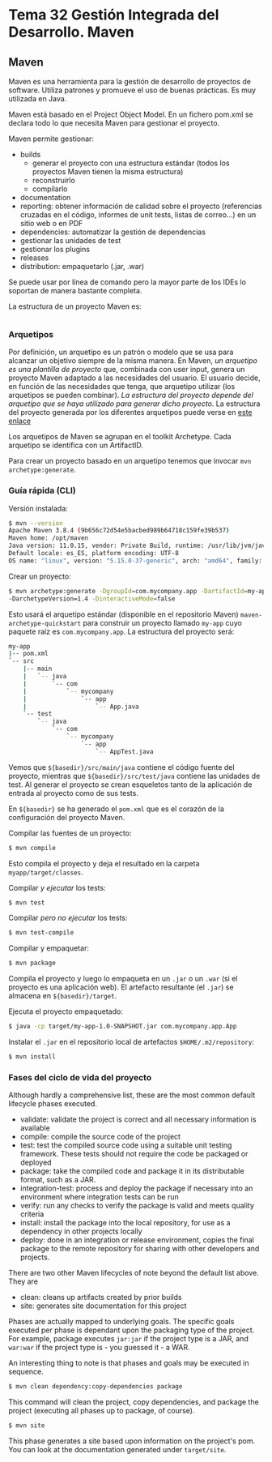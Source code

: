 # Tema 32 Gestión Integrada del Desarrollo. Maven

## Maven

Maven es una herramienta para la gestión de desarrollo de proyectos de software. Utiliza patrones y promueve el uso de
buenas prácticas. Es muy utilizada en Java.

Maven está basado en el Project Object Model. En un fichero pom.xml se declara todo lo que necesita Maven para gestionar
el proyecto.

Maven permite gestionar:

- builds
    - generar el proyecto con una estructura estándar (todos los proyectos Maven tienen la misma estructura)
    - reconstruirlo
    - compilarlo
- documentation
- reporting: obtener información de calidad sobre el proyecto (referencias cruzadas en el código, informes de unit tests,
  listas de correo...) en un sitio web o en PDF
- dependencies: automatizar la gestión de dependencias
- gestionar las unidades de test
- gestionar los plugins
- releases
- distribution: empaquetarlo (.jar, .war)

Se puede usar por línea de comando pero la mayor parte de los IDEs lo soportan de manera bastante completa.

La estructura de un proyecto Maven es:

```{thumbnail} images/estructura.png
```
### Arquetipos

Por definición, un arquetipo es un patrón o modelo que se usa para alcanzar un objetivo siempre de la misma 
manera. En Maven, *un arquetipo es una plantilla de proyecto* que, combinada con user input, genera un proyecto Maven 
adaptado a las necesidades del usuario. El usuario decide, en función de las necesidades que tenga, que arquetipo 
utilizar (los arquetipos se pueden combinar). *La estructura del proyecto depende del arquetipo que se haya utilizado para generar
dicho proyecto*. La estructura del proyecto generada por los diferentes arquetipos puede
verse en [este enlace](https://maven.apache.org/archetypes/index.html)

Los arquetipos de Maven se agrupan en el toolkit Archetype. Cada arquetipo se identifica con un ArtifactID.

Para crear un proyecto basado en un arquetipo tenemos que invocar `mvn archetype:generate`.
### Guía rápida (CLI)

Versión instalada:

~~~ bash
$ mvn --version
Apache Maven 3.8.4 (9b656c72d54e5bacbed989b64718c159fe39b537)
Maven home: /opt/maven
Java version: 11.0.15, vendor: Private Build, runtime: /usr/lib/jvm/java-11-openjdk-amd64
Default locale: es_ES, platform encoding: UTF-8
OS name: "linux", version: "5.15.0-37-generic", arch: "amd64", family: "unix"
~~~

Crear un proyecto:

~~~ bash
$ mvn archetype:generate -DgroupId=com.mycompany.app -DartifactId=my-app -DarchetypeArtifactId=maven-archetype-quickstart 
-DarchetypeVersion=1.4 -DinteractiveMode=false
~~~

Esto usará el arquetipo estándar (disponible en el repositorio Maven) `maven-archetype-quickstart` para construir un
proyecto llamado `my-app` cuyo paquete raíz es `com.mycompany.app`. La estructura del proyecto será:

~~~ bash
my-app
|-- pom.xml
`-- src
    |-- main
    |   `-- java
    |       `-- com
    |           `-- mycompany
    |               `-- app
    |                   `-- App.java
    `-- test
        `-- java
            `-- com
                `-- mycompany
                    `-- app
                        `-- AppTest.java
~~~

Vemos que `${basedir}/src/main/java` contiene el código fuente del proyecto, mientras que `${basedir}/src/test/java` 
contiene las unidades de test. Al generar el proyecto se crean esqueletos tanto de la aplicación de entrada al proyecto 
como de sus tests.

En `${basedir}` se ha generado el `pom.xml` que es el corazón de la configuración del proyecto Maven.

Compilar las fuentes de un proyecto:

~~~ bash
$ mvn compile
~~~

Esto compila el proyecto y deja el resultado en la carpeta `myapp/target/classes`.

Compilar *y ejecutar* los tests:

~~~ bash
$ mvn test
~~~

Compilar *pero no ejecutar* los tests:

~~~ bash
$ mvn test-compile
~~~

Compilar y empaquetar:

~~~ bash
$ mvn package
~~~

Compila el proyecto y luego lo empaqueta en un `.jar` o un `.war` (si el proyecto es una aplicación web). El artefacto
resultante (el `.jar`) se almacena en `${basedir}/target`.

Ejecuta el proyecto empaquetado:

~~~ bash
$ java -cp target/my-app-1.0-SNAPSHOT.jar com.mycompany.app.App
~~~

Instalar el `.jar` en el repositorio local de artefactos `$HOME/.m2/repository`:

~~~ bash
$ mvn install
~~~
### Fases del ciclo de vida del proyecto

Although hardly a comprehensive list, these are the most common default lifecycle phases executed.

- validate: validate the project is correct and all necessary information is available
- compile: compile the source code of the project
- test: test the compiled source code using a suitable unit testing framework. These tests should not require the code 
  be packaged or deployed
- package: take the compiled code and package it in its distributable format, such as a JAR.
- integration-test: process and deploy the package if necessary into an environment where integration tests can be run
- verify: run any checks to verify the package is valid and meets quality criteria
- install: install the package into the local repository, for use as a dependency in other projects locally
- deploy: done in an integration or release environment, copies the final package to the remote repository for sharing 
  with other developers and projects.

There are two other Maven lifecycles of note beyond the default list above. They are

- clean: cleans up artifacts created by prior builds
- site: generates site documentation for this project

Phases are actually mapped to underlying goals. The specific goals executed per phase is dependant upon the packaging 
type of the project. For example, package executes `jar:jar` if the project type is a JAR, and `war:war` if the project 
type is - you guessed it - a WAR.

An interesting thing to note is that phases and goals may be executed in sequence.

~~~ bash
$ mvn clean dependency:copy-dependencies package
~~~

This command will clean the project, copy dependencies, and package the project (executing all phases up to package, of 
course).

~~~ bash
$ mvn site
~~~

This phase generates a site based upon information on the project's pom. You can look at the documentation generated 
under `target/site`.
